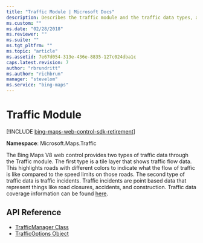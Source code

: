 ```yaml
---
title: "Traffic Module | Microsoft Docs"
description: Describes the traffic module and the traffic data types, and provides links to related API reference documentation.
ms.custom: ""
ms.date: "02/28/2018"
ms.reviewer: ""
ms.suite: ""
ms.tgt_pltfrm: ""
ms.topic: "article"
ms.assetid: 7e67d054-313e-436e-8835-127c024dba1c
caps.latest.revision: 7
author: "rbrundritt"
ms.author: "richbrun"
manager: "stevelom"
ms.service: "bing-maps"
---
```


# Traffic Module

[!INCLUDE [bing-maps-web-control-sdk-retirement](../../includes/bing-maps-web-control-sdk-retirement.md)]

**Namespace**: Microsoft.Maps.Traffic

The Bing Maps V8 web control provides two types of traffic data through the Traffic module. The first type is a tile layer that shows traffic flow data. This highlights roads with different colors to indicate what the flow of traffic is like compared to the speed limits on those roads. The second type of traffic data is traffic incidents. Traffic incidents are point based data that represent things like road closures, accidents, and construction. Traffic data coverage information can be found [here](../../../coverage/geographic-coverage.md).

## API Reference

  * [TrafficManager Class](trafficmanager-class.md)
  * [TrafficOptions Object](trafficoptions-object.md)
  